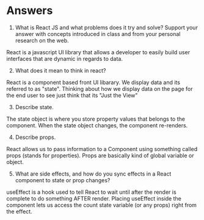 # Answers

1. What is React JS and what problems does it try and solve? Support your answer with concepts introduced in class and from your personal research on the web.

React is a javascript UI library that allows a developer to easily build user interfaces that are dynamic in regards to data. 


2. What does it mean to think in react?

React is a component based front UI libarary. We display data and its referred to as "state". Thinking about how we display data on the page for the end user to see just think that its "Just the View"


3. Describe state.

The state object is where you store property values that belongs to the component. When the state object changes, the component re-renders.


4. Describe props.

React allows us to pass information to a Component using something called props (stands for properties). Props are basically kind of global variable or object.


5. What are side effects, and how do you sync effects in a React component to state or prop changes?

useEffect is a hook used to tell React to wait until after the render is complete to do something AFTER render.
Placing useEffect inside the component lets us access the count state variable (or any props) right from the effect.
